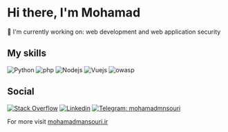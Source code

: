 <h1>Hi there, I'm Mohamad</h1>

🔭 I'm currently working on: web development and web application security

## My skills

![Python](https://img.shields.io/badge/-Python-3776AB?style=flat-square&logo=Python&logoColor=ffffff)
![php](https://img.shields.io/badge/-php-777bb4?style=flat-square&logo=php&logoColor=ffffff)
![Nodejs](https://img.shields.io/badge/-Node.js-339933?style=flat-square&logo=node.js&logoColor=ffffff)
![Vuejs](https://img.shields.io/badge/-Vue.js-4FC08D?style=flat-square&logo=vue.js&logoColor=ffffff)
![owasp](https://img.shields.io/badge/-owasp-000000?style=flat-square&logo=owasp&logoColor=ffffff)


## Social

[![Stack Overflow](https://img.shields.io/badge/-Stack_Overflow-D64A17?style=social&logo=stack-overflow&logoColor=D64A17)](https://stackoverflow.com/users/11864721/mohamadmansouri)
[![Linkedin](https://img.shields.io/badge/LinkedIn-0077B5?style=social&logo=linkedin&logoColor=0077B5)](https://www.linkedin.com/in/mohammadmansourii/) 
[![Telegram: mohamadmnsouri](https://img.shields.io/badge/-Telegram-2CA5E0?style=social&logo=Telegram&logoColor=2CA5E0&link=https://www.telegram.me/mohamadmnsouri/)](https://www.telegram.me/mohamadmnsouri/)

For more visit [mohamadmansouri.ir](https://mohamadmansouri.ir)
